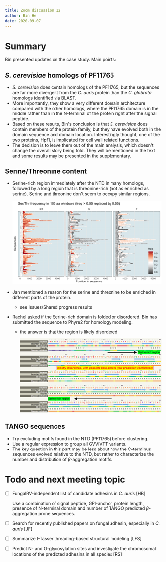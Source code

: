 ```yaml
---
title: Zoom discussion 12
author: Bin He
date: 2020-09-07
---
```


# Summary
Bin presented updates on the case study. Main points:

## _S. cerevisiae_ homologs of PF11765
- _S. cerevisiae_ does contain homologs of the PF11765, but the sequences are far more divergent from the _C. auris_ protein than the _C. glabrata_ homologs identified via BLAST.
- More importantly, they show a very different domain architecture compared with the other homologs, where the PF11765 domain is in the middle rather than in the N-terminal of the protein right after the signal peptide.
- Based on these results, Bin's conclusion is that _S. cerevisiae_ does contain members of the protein family, but they have evolved both in the domain sequence and domain location. Interestingly thought, one of the two proteins, Hpf1, is implicated for cell wall related functions.
- The decision is to leave them out of the main analysis, which doesn't change the overall story being told. They will be mentioned in the text and some results may be presented in the supplementary.

## Serine/Threonine content
- Serine-rich region immediately after the NTD in many homologs, followed by a long region that is threonine-rich (not as enriched as serine). Serine and threonine don't seem to occupy similar regions.

    ![ser/thr content](../02-case-studies/output/homolog-properties/2020-07-24/img/20200904-ST-freq-composite.png)

- Jan mentioned a reason for the serine and threonine to be enriched in different parts of the protein.
    - see Issues/Shared progress results
- Rachel asked if the Serine-rich domain is folded or disordered. Bin has submitted the sequence to Phyre2 for homology modeling.
    - the answer is that the region is likely disordered

        ![Ser-rich region is disordered](img/20200910-XP_028889033-Ser-rich-domain-2nd-structure-Phyre2.png)

## TANGO sequences
- Try excluding motifs found in the NTD (PF11765) before clustering.
- Use a regular expression to group all GVVIVTT variants.
- The key question in this part may be less about how the C-terminus sequences evolved relative to the NTD, but rather to characterize the number and distribution of $\beta$-aggregation motifs.

# Todo and next meeting topic
- [ ] FungalRV-independent list of candidate adhesins in _C. auris_ [HB]

    Use a combination of signal peptide, GPI-anchor, protein length, presence of N-terminal domain and number of TANGO predicted $\beta$-aggregation prone sequences.

- [ ] Search for recently published papers on fungal adhesin, especially in _C. auris_ [JF]
- [ ] Summarize I-Tasser threading-based structural modeling [LFS]
- [ ] Predict N- and O-glycosylation sites and investigate the chromosomal locations of the predicted adhesins in all species [RS]
